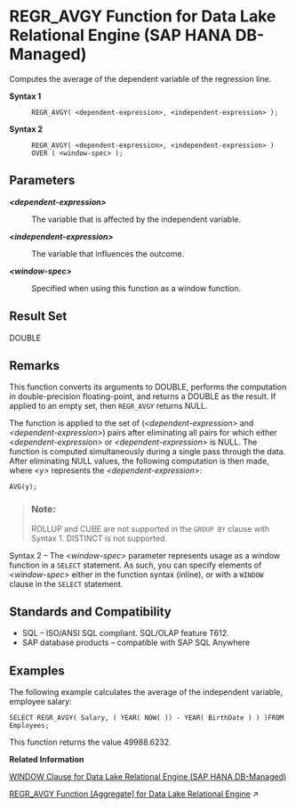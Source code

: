 <!-- loioa54d2f0bde2f44d6bb973767b6fc47f4 -->

# REGR\_AVGY Function for Data Lake Relational Engine \(SAP HANA DB-Managed\)

Computes the average of the dependent variable of the regression line.




<dl>
<dt><b>

Syntax 1

</b></dt>
<dd>

```
REGR_AVGY( <dependent-expression>, <independent-expression> );
```



</dd><dt><b>

Syntax 2

</b></dt>
<dd>

```
REGR_AVGY( <dependent-expression>, <independent-expression> )
OVER ( <window-spec> );
```



</dd>
</dl>



<a name="loioa54d2f0bde2f44d6bb973767b6fc47f4__section_vq1_gn3_wrb"/>

## Parameters


<dl>
<dt><b>

*<dependent-expression\>*

</b></dt>
<dd>

The variable that is affected by the independent variable.



</dd><dt><b>

*<independent-expression\>*

</b></dt>
<dd>

The variable that influences the outcome.



</dd><dt><b>

*<window-spec\>*

</b></dt>
<dd>

Specified when using this function as a window function.



</dd>
</dl>



<a name="loioa54d2f0bde2f44d6bb973767b6fc47f4__section_d3j_3j5_vrb"/>

## Result Set

DOUBLE



<a name="loioa54d2f0bde2f44d6bb973767b6fc47f4__section_c3c_1k5_vrb"/>

## Remarks

This function converts its arguments to DOUBLE, performs the computation in double-precision floating-point, and returns a DOUBLE as the result. If applied to an empty set, then `REGR_AVGY` returns NULL.

The function is applied to the set of \(*<dependent-expression\>* and *<dependent-expression\>*\) pairs after eliminating all pairs for which either *<dependent-expression\>* or *<dependent-expression\>* is NULL. The function is computed simultaneously during a single pass through the data. After eliminating NULL values, the following computation is then made, where *<y\>* represents the *<dependent-expression\>*:

```
AVG(y);
```

> ### Note:  
> ROLLUP and CUBE are not supported in the `GROUP BY` clause with Syntax 1. DISTINCT is not supported.

Syntax 2 – The *<window-spec\>* parameter represents usage as a window function in a `SELECT` statement. As such, you can specify elements of *<window-spec\>* either in the function syntax \(inline\), or with a `WINDOW` clause in the `SELECT` statement.



<a name="loioa54d2f0bde2f44d6bb973767b6fc47f4__section_nkr_1k5_vrb"/>

## Standards and Compatibility

-   SQL – ISO/ANSI SQL compliant. SQL/OLAP feature T612.
-   SAP database products – compatible with SAP SQL Anywhere



<a name="loioa54d2f0bde2f44d6bb973767b6fc47f4__section_g5f_bk5_vrb"/>

## Examples

The following example calculates the average of the independent variable, employee salary:

```
SELECT REGR_AVGY( Salary, ( YEAR( NOW( )) - YEAR( BirthDate ) ) )FROM Employees;
```

This function returns the value 49988.6232.

**Related Information**  


[WINDOW Clause for Data Lake Relational Engine \(SAP HANA DB-Managed\)](../030-sql-statements/window-clause-for-data-lake-relational-engine-sap-hana-db-managed-c83b61b.md "Defines all or part of a window for use with window functions such as AVG and RANK in a SELECT statement.")

[REGR_AVGY Function \[Aggregate\] for Data Lake Relational Engine](https://help.sap.com/viewer/19b3964099384f178ad08f2d348232a9/2024_3_QRC/en-US/a574426e84f210159d5d8adecd1f70f2.html "Computes the average of the dependent variable of the regression line.") :arrow_upper_right:

